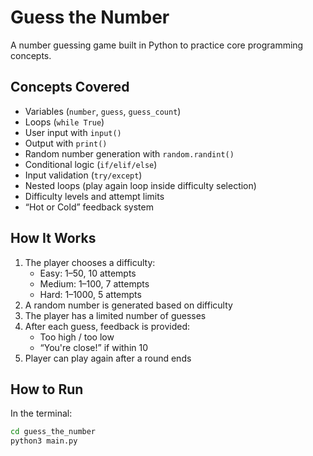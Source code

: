 # Guess the Number

A number guessing game built in Python to practice core programming concepts.

## Concepts Covered

- Variables (`number`, `guess`, `guess_count`)
- Loops (`while True`)
- User input with `input()`
- Output with `print()`
- Random number generation with `random.randint()`
- Conditional logic (`if/elif/else`)
- Input validation (`try/except`)
- Nested loops (play again loop inside difficulty selection)
- Difficulty levels and attempt limits
- “Hot or Cold” feedback system

## How It Works

1. The player chooses a difficulty:
   - Easy: 1–50, 10 attempts
   - Medium: 1–100, 7 attempts
   - Hard: 1–1000, 5 attempts
2. A random number is generated based on difficulty
3. The player has a limited number of guesses
4. After each guess, feedback is provided:
   - Too high / too low
   - “You're close!” if within 10
5. Player can play again after a round ends

## How to Run

In the terminal:
```bash
cd guess_the_number
python3 main.py